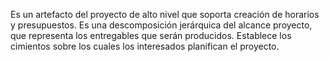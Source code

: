 Es un artefacto del proyecto de alto nivel que soporta creación de horarios y presupuestos. Es una descomposición jerárquica del alcance proyecto, que representa los entregables que serán producidos. Establece los cimientos sobre los cuales los interesados planifican el proyecto.
